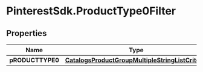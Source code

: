 # PinterestSdk.ProductType0Filter

## Properties

Name | Type | Description | Notes
------------ | ------------- | ------------- | -------------
**pRODUCTTYPE0** | [**CatalogsProductGroupMultipleStringListCriteria**](.md) |  | 


